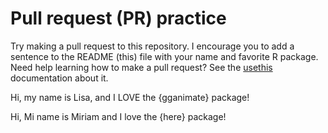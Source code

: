 # Pull request (PR) practice

Try making a pull request to this repository. I encourage you to add a sentence to the README (this) file with your name and favorite R package. Need help learning how to make a pull request? See the [usethis](https://usethis.r-lib.org/articles/articles/pr-functions.html) documentation about it.

Hi, my name is Lisa, and I LOVE the {gganimate} package!

Hi, Mi name is Miriam and I love the {here} package!

